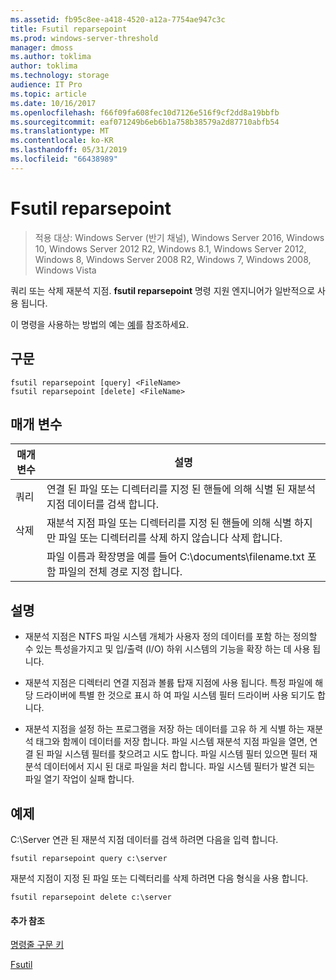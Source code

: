 ```yaml
---
ms.assetid: fb95c8ee-a418-4520-a12a-7754ae947c3c
title: Fsutil reparsepoint
ms.prod: windows-server-threshold
manager: dmoss
ms.author: toklima
author: toklima
ms.technology: storage
audience: IT Pro
ms.topic: article
ms.date: 10/16/2017
ms.openlocfilehash: f66f09fa608fec10d7126e516f9cf2dd8a19bbfb
ms.sourcegitcommit: eaf071249b6eb6b1a758b38579a2d87710abfb54
ms.translationtype: MT
ms.contentlocale: ko-KR
ms.lasthandoff: 05/31/2019
ms.locfileid: "66438989"
---
```

# <a name="fsutil-reparsepoint"></a>Fsutil reparsepoint
>적용 대상: Windows Server (반기 채널), Windows Server 2016, Windows 10, Windows Server 2012 R2, Windows 8.1, Windows Server 2012, Windows 8, Windows Server 2008 R2, Windows 7, Windows 2008, Windows Vista

쿼리 또는 삭제 재분석 지점.  **fsutil reparsepoint** 명령 지원 엔지니어가 일반적으로 사용 됩니다.

이 명령을 사용하는 방법의 예는 [예](#BKMK_examples)를 참조하세요.

## <a name="syntax"></a>구문

```
fsutil reparsepoint [query] <FileName>
fsutil reparsepoint [delete] <FileName>
```

## <a name="parameters"></a>매개 변수

| 매개 변수  |                                                                설명                                                                |
|------------|-------------------------------------------------------------------------------------------------------------------------------------------|
|   쿼리    |            연결 된 파일 또는 디렉터리를 지정 된 핸들에 의해 식별 된 재분석 지점 데이터를 검색 합니다.             |
|   삭제   | 재분석 지점 파일 또는 디렉터리를 지정 된 핸들에 의해 식별 하지만 파일 또는 디렉터리를 삭제 하지 않습니다 삭제 합니다. |
| <FileName> |             파일 이름과 확장명을 예를 들어 C:\documents\filename.txt 포함 파일의 전체 경로 지정 합니다.             |

## <a name="remarks"></a>설명

-   재분석 지점은 NTFS 파일 시스템 개체가 사용자 정의 데이터를 포함 하는 정의할 수 있는 특성을가지고 및 입/출력 (I/O) 하위 시스템의 기능을 확장 하는 데 사용 됩니다.

-   재분석 지점은 디렉터리 연결 지점과 볼륨 탑재 지점에 사용 됩니다. 특정 파일에 해당 드라이버에 특별 한 것으로 표시 하 여 파일 시스템 필터 드라이버 사용 되기도 합니다.

-   재분석 지점을 설정 하는 프로그램을 저장 하는 데이터를 고유 하 게 식별 하는 재분석 태그와 함께이 데이터를 저장 합니다. 파일 시스템 재분석 지점 파일을 열면, 연결 된 파일 시스템 필터를 찾으려고 시도 합니다. 파일 시스템 필터 있으면 필터 재분석 데이터에서 지시 된 대로 파일을 처리 합니다. 파일 시스템 필터가 발견 되는 파일 열기 작업이 실패 합니다.

## <a name="BKMK_examples"></a>예제
C:\Server 연관 된 재분석 지점 데이터를 검색 하려면 다음을 입력 합니다.

```
fsutil reparsepoint query c:\server
```

재분석 지점이 지정 된 파일 또는 디렉터리를 삭제 하려면 다음 형식을 사용 합니다.

```
fsutil reparsepoint delete c:\server
```

#### <a name="additional-references"></a>추가 참조
[명령줄 구문 키](Command-Line-Syntax-Key.md)

[Fsutil](Fsutil.md)


